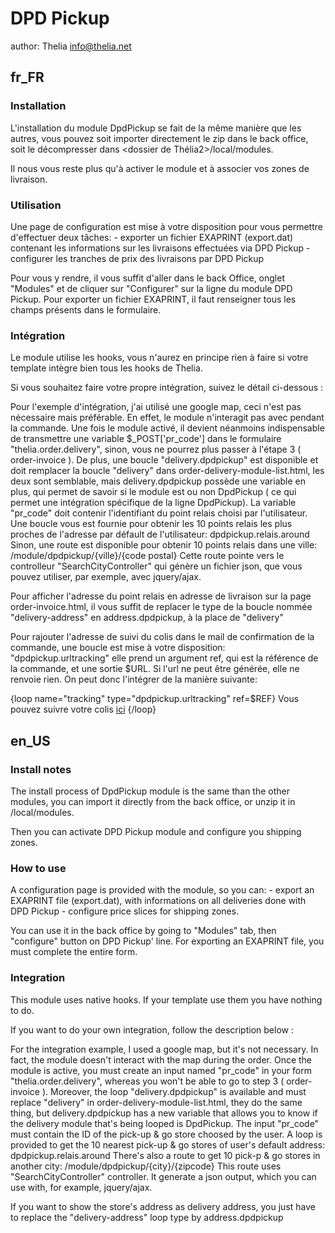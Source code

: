 # DPD Pickup
author: Thelia <info@thelia.net>

## fr_FR

### Installation

L'installation du module DpdPickup se fait de la même manière que les autres, vous pouvez soit importer directement le zip dans le back office,
soit le décompresser dans <dossier de Thélia2>/local/modules.

Il nous vous reste plus qu'à activer le module et à associer vos zones de livraison.

### Utilisation

Une page de configuration est mise à votre disposition pour vous permettre d'effectuer deux tâches:
	- exporter un fichier EXAPRINT (export.dat) contenant les informations sur les livraisons effectuées via DPD Pickup
	- configurer les tranches de prix des livraisons par DPD Pickup

Pour vous y rendre, il vous suffit d'aller dans le back Office, onglet "Modules" et de cliquer sur "Configurer" sur la ligne du module DPD Pickup.
Pour exporter un fichier EXAPRINT, il faut renseigner tous les champs présents dans le formulaire.

### Intégration

Le module utilise les hooks, vous n'aurez en principe rien à faire si votre template intègre bien tous les hooks de Thelia.

Si vous souhaitez faire votre propre intégration, suivez le détail ci-dessous :

Pour l'exemple d'intégration, j'ai utilisé une google map, ceci n'est pas nécessaire mais préférable.
En effet, le module n'interagit pas avec pendant la commande.
Une fois le module activé, il devient néanmoins indispensable de transmettre une variable $_POST['pr_code'] dans le formulaire "thelia.order.delivery",
sinon, vous ne pourrez plus passer à l'étape 3 ( order-invoice ).
De plus, une boucle "delivery.dpdpickup" est disponible et doit remplacer la boucle "delivery" dans order-delivery-module-list.html,
les deux sont semblable, mais delivery.dpdpickup possède une variable en plus, qui permet de savoir si le module est ou non DpdPickup ( ce qui permet une intégration spécifique
de la ligne DpdPickup).
La variable "pr_code" doit contenir l'identifiant du point relais choisi par l'utilisateur.
Une boucle vous est fournie pour obtenir les 10 points relais les plus proches de l'adresse par défault de l'utilisateur: dpdpickup.relais.around
Sinon, une route est disponible pour obtenir 10 points relais dans une ville: /module/dpdpickup/{ville}/{code postal}
Cette route pointe vers le controlleur "SearchCityController" qui génère un fichier json, que vous pouvez utiliser, par exemple, avec jquery/ajax.

Pour afficher l'adresse du point relais en adresse de livraison sur la page order-invoice.html, 
il vous suffit de replacer le type de la boucle nommée "delivery-address" en address.dpdpickup, à la place de "delivery"

Pour rajouter l'adresse de suivi du colis dans le mail de confirmation de la commande, une boucle est mise à votre disposition: "dpdpickup.urltracking"
elle prend un argument ref, qui est la référence de la commande, et une sortie $URL.
Si l'url ne peut être générée, elle ne renvoie rien.
On peut donc l'intégrer de la manière suivante:

{loop name="tracking" type="dpdpickup.urltracking" ref=$REF}
Vous pouvez suivre votre colis <a href="{$URL}">ici</a>
{/loop}

## en_US

### Install notes

The install process of DpdPickup module is the same than the other modules, you can import it directly from the back office,
or unzip it in <path to thelia2>/local/modules.

Then you can activate DPD Pickup module and configure you shipping zones.

### How to use

A configuration page is provided with the module, so you can:
	- export an EXAPRINT file (export.dat), with informations on all deliveries done with DPD Pickup
	- configure price slices for shipping zones.

You can use it in the back office by going to "Modules" tab, then "configure" button on DPD Pickup' line.
For exporting an EXAPRINT file, you must complete the entire form.

### Integration

This module uses native hooks. If your template use them you have nothing to do.

If you want to do your own integration, follow the description below :

For the integration example, I used a google map, but it's not necessary.
In fact, the module doesn't interact with the map during the order.
Once the module is active, you must create an input named "pr_code" in your form "thelia.order.delivery",
whereas you won't be able to go to step 3 ( order-invoice ).
Moreover, the loop "delivery.dpdpickup" is available and must replace "delivery" in order-delivery-module-list.html,
they do the same thing, but delivery.dpdpickup has a new variable that allows you to know if the delivery module that's being looped is DpdPickup.
The input "pr_code" must contain the ID of the pick-up & go store choosed by the user.
A loop is provided to get the 10 nearest pick-up & go stores of user's default address: dpdpickup.relais.around
There's also a route to get 10 pick-p & go stores in another city: /module/dpdpickup/{city}/{zipcode}
This route uses "SearchCityController" controller. It generate a json output, which you can use with, for example, jquery/ajax.

If you want to show the store's address as delivery address, you just have to replace the "delivery-address" loop type by address.dpdpickup